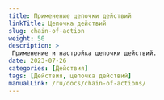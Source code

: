 ```yaml
---
title: Применение цепочки действий
linkTitle: Цепочка действий
slug: chain-of-action
weight: 50
description: >
 Применение и настройка цепочки действий.
date: 2023-07-26
categories: [Действия]
tags: [Действия, цепочка действий]
manualLink: /ru/docs/chain-of-actions/
---
```

<script>
  window.location.href = "/ru/docs/chain-of-actions/";
</script>
